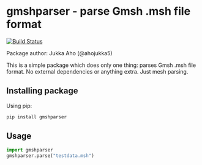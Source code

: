 # gmshparser - parse Gmsh .msh file format

[![Build Status](https://travis-ci.org/ahojukka5/gmshparser.svg?branch=master)](https://travis-ci.org/ahojukka5/gmshparser)

Package author: Jukka Aho (@ahojukka5)

This is a simple package which does only one thing: parses Gmsh .msh file
format. No external dependencies or anything extra. Just mesh parsing.

## Installing package

Using pip:

```bash
pip install gmshparser
```

## Usage

```python
import gmshparser
gmshparser.parse("testdata.msh")
```
